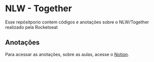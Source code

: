# NLW - Together
Esse repósitporio contem códigos e anotações sobre o NLW/Together realizado pela Rocketseat

## Anotações
Para acessar as anotações, sobre as aulas, acesse o [Notion](https://www.notion.so/NLW-Rocketseat-Flutter-2b7ac8eb94dc47c38312b2921873c63a).

